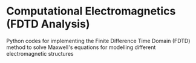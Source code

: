 # Computational Electromagnetics (FDTD Analysis)

Python codes for implementing the Finite Difference Time Domain (FDTD) method to solve Maxwell's equations for modelling different electromagnetic structures
